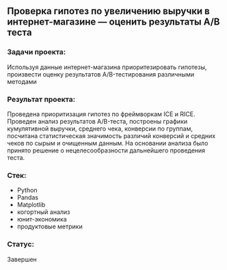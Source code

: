 ## Проверка гипотез по увеличению выручки в интернет-магазине — оценить результаты A/B теста
### Задачи проекта:
Используя данные интернет-магазина приоритезировать гипотезы, произвести оценку результатов A/B-тестирования различными методами
### Результат проекта:
Проведена приоритизация гипотез по фреймворкам ICE и RICE. Проведен анализ результатов A/B-теста, построены графики кумулятивной выручки, среднего чека, конверсии по группам, посчитана статистическая значимость различий конверсий и средних чеков по сырым и очищенным данным. На основании анализа было принято решение о нецелесообразности дальнейшего проведения теста.
### Стек:

- Python
- Pandas
- Matplotlib
- когортный анализ
- юнит-экономика
- продуктовые метрики

### Статус: 

Завершен


